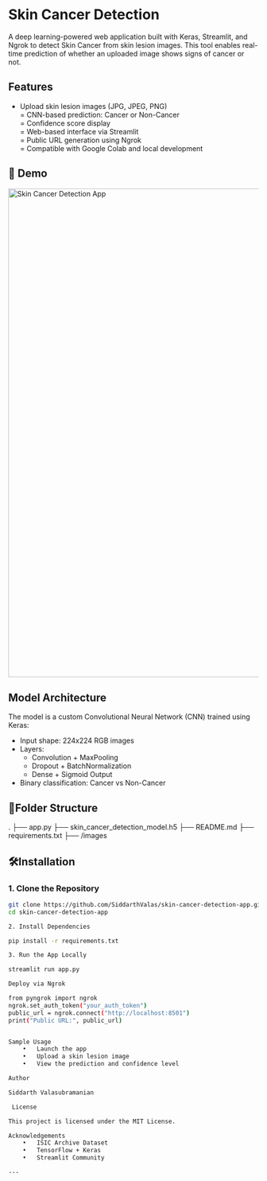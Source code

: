 

# Skin Cancer Detection 

A deep learning-powered web application built with Keras, Streamlit, and Ngrok to detect Skin Cancer from skin lesion images. This tool enables real-time prediction of whether an uploaded image shows signs of cancer or not.

## Features

- Upload skin lesion images (JPG, JPEG, PNG)  
= CNN-based prediction: Cancer or Non-Cancer  
= Confidence score display  
= Web-based interface via Streamlit  
= Public URL generation using Ngrok  
= Compatible with Google Colab and local development

## 📸 Demo

<img width="862" height="983" alt="Skin Cancer Detection App" src="https://github.com/user-attachments/assets/287fb1ef-be6c-4f93-8458-e9d85d319eb1" />



##  Model Architecture

The model is a custom Convolutional Neural Network (CNN) trained using Keras:

- Input shape: 224x224 RGB images  
- Layers:
  - Convolution + MaxPooling
  - Dropout + BatchNormalization
  - Dense + Sigmoid Output
- Binary classification: Cancer vs Non-Cancer

## 📂Folder Structure

.
├── app.py
├── skin_cancer_detection_model.h5
├── README.md
├── requirements.txt
├── /images

## 🛠️Installation

### 1. Clone the Repository

```bash
git clone https://github.com/SiddarthValas/skin-cancer-detection-app.git
cd skin-cancer-detection-app

2. Install Dependencies

pip install -r requirements.txt

3. Run the App Locally

streamlit run app.py

Deploy via Ngrok

from pyngrok import ngrok
ngrok.set_auth_token("your_auth_token")
public_url = ngrok.connect("http://localhost:8501")
print("Public URL:", public_url)


Sample Usage
	•	Launch the app
	•	Upload a skin lesion image
	•	View the prediction and confidence level

Author

Siddarth Valasubramanian

 License

This project is licensed under the MIT License.

Acknowledgements
	•	ISIC Archive Dataset
	•	TensorFlow + Keras
	•	Streamlit Community

---

